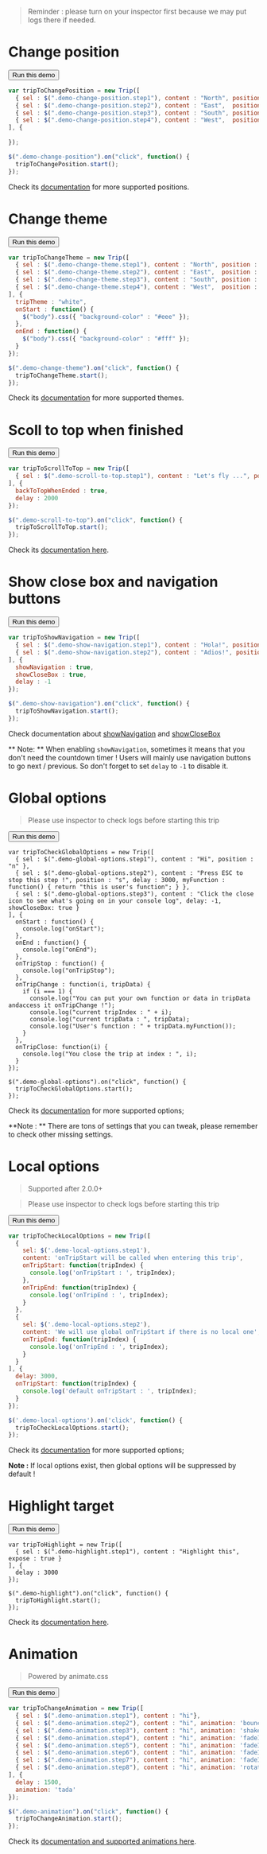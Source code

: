 > Reminder : please turn on your inspector first because we may put logs there if needed.

# Change position

<button class="demo-change-position step1 step2 step3 step4">Run this demo</button>

```javascript
var tripToChangePosition = new Trip([
  { sel : $(".demo-change-position.step1"), content : "North", position : "n" },
  { sel : $(".demo-change-position.step2"), content : "East",  position : "e" },
  { sel : $(".demo-change-position.step3"), content : "South", position : "s" },
  { sel : $(".demo-change-position.step4"), content : "West",  position : "w" }
], {
  
});

$(".demo-change-position").on("click", function() {
  tripToChangePosition.start();
});
```

Check its [documentation](../documentations/configuration.md#position) for more supported positions.

# Change theme

<button class="demo-change-theme step1 step2 step3 step4">Run this demo</button>

```javascript
var tripToChangeTheme = new Trip([
  { sel : $(".demo-change-theme.step1"), content : "North", position : "n" },
  { sel : $(".demo-change-theme.step2"), content : "East",  position : "e" },
  { sel : $(".demo-change-theme.step3"), content : "South", position : "s" },
  { sel : $(".demo-change-theme.step4"), content : "West",  position : "w" }
], {
  tripTheme : "white",
  onStart : function() {
    $("body").css({ "background-color" : "#eee" });
  },
  onEnd : function() {
    $("body").css({ "background-color" : "#fff" });
  }
});

$(".demo-change-theme").on("click", function() {
  tripToChangeTheme.start();
});
```

Check its [documentation](../documentations/configuration.md#triptheme) for more supported themes.

# Scoll to top when finished

<button class="demo-scroll-to-top step1">Run this demo</button>

```javascript
var tripToScrollToTop = new Trip([
  { sel : $(".demo-scroll-to-top.step1"), content : "Let's fly ...", position : "e" }
], {
  backToTopWhenEnded : true,
  delay : 2000
});

$(".demo-scroll-to-top").on("click", function() {
  tripToScrollToTop.start();
});
```

Check its [documentation here](../documentations/configuration.md#backtotopwhenended).

# Show close box and navigation buttons

<button class="demo-show-navigation step1 step2">Run this demo</button>

```javascript
var tripToShowNavigation = new Trip([
  { sel : $(".demo-show-navigation.step1"), content : "Hola!", position : "n" },
  { sel : $(".demo-show-navigation.step2"), content : "Adios!", position : "s" }
], {
  showNavigation : true,
  showCloseBox : true,
  delay : -1
});

$(".demo-show-navigation").on("click", function() {
  tripToShowNavigation.start();
});
```

Check documentation about [showNavigation](../documentations/configuration.md#shownavigation) and [showCloseBox](../documentations/configuration.md#showclosebox)

** Note: ** When enabling `showNavigation`, sometimes it means that you don't need the countdown timer ! Users will mainly use navigation buttons to go next / previous. So don't forget to set `delay` to `-1` to disable it.

# Global options

> Please use inspector to check logs before starting this trip

<button class="demo-global-options step1 step2 step3">Run this demo</button>

```
var tripToCheckGlobalOptions = new Trip([
  { sel : $(".demo-global-options.step1"), content : "Hi", position : "n" },
  { sel : $(".demo-global-options.step2"), content : "Press ESC to stop this step !", position : "s", delay : 3000, myFunction : function() { return "this is user's function"; } },
  { sel : $(".demo-global-options.step3"), content : "Click the close icon to see what's going on in your console log", delay: -1, showCloseBox: true }
], {
  onStart : function() {
    console.log("onStart");
  },
  onEnd : function() {
    console.log("onEnd");
  },
  onTripStop : function() {
    console.log("onTripStop");
  },
  onTripChange : function(i, tripData) {
    if (i === 1) {
      console.log("You can put your own function or data in tripData andaccess it onTripChange !");
      console.log("current tripIndex : " + i);
      console.log("current tripData : ", tripData);
      console.log("User's function : " + tripData.myFunction());
    }
  },
  onTripClose: function(i) {
    console.log("You close the trip at index : ", i);
  }
});

$(".demo-global-options").on("click", function() {
  tripToCheckGlobalOptions.start();
});
```

Check its [documentation](../documentations/configuration.md#global-options) for more supported options;

**Note : ** There are tons of settings that you can tweak, please remember to check other missing settings.

# Local options

> Supported after 2.0.0+

> Please use inspector to check logs before starting this trip

<button class="demo-local-options step1 step2">Run this demo</button>

```javascript
var tripToCheckLocalOptions = new Trip([
  { 
    sel: $('.demo-local-options.step1'),
    content: 'onTripStart will be called when entering this trip',
    onTripStart: function(tripIndex) {
      console.log('onTripStart : ', tripIndex);
    },
    onTripEnd: function(tripIndex) {
      console.log('onTripEnd : ', tripIndex);
    }
  },
  {
    sel: $('.demo-local-options.step2'),
    content: 'We will use global onTripStart if there is no local one',
    onTripEnd: function(tripIndex) {
      console.log('onTripEnd : ', tripIndex);
    }
  }
], {
  delay: 3000,
  onTripStart: function(tripIndex) {
    console.log('default onTripStart : ', tripIndex);
  }
});

$('.demo-local-options').on('click', function() {
  tripToCheckLocalOptions.start();
});
```

Check its [documentation](../documentations/configuration.md#local-options) for more supported options;

**Note :** If local options exist, then global options will be suppressed by default !

# Highlight target

<button class="demo-highlight step1">Run this demo</button>

```
var tripToHighlight = new Trip([
  { sel : $(".demo-highlight.step1"), content : "Highlight this", expose : true }
], {
  delay : 3000
});

$(".demo-highlight").on("click", function() {
  tripToHighlight.start();
});
```

Check its [documentation here](../documentations/configuration.md#expose).

# Animation

> Powered by animate.css

<button class="demo-animation step1 step2 step3 step4 step5 step6 step7 step8">Run this demo</button>

```javascript
var tripToChangeAnimation = new Trip([
  { sel : $(".demo-animation.step1"), content : "hi"},
  { sel : $(".demo-animation.step2"), content : "hi", animation: 'bounce'},
  { sel : $(".demo-animation.step3"), content : "hi", animation: 'shake'},
  { sel : $(".demo-animation.step4"), content : "hi", animation: 'fadeIn'},
  { sel : $(".demo-animation.step5"), content : "hi", animation: 'fadeInUp'},
  { sel : $(".demo-animation.step6"), content : "hi", animation: 'fadeInDown'},
  { sel : $(".demo-animation.step7"), content : "hi", animation: 'fadeInLeft'},
  { sel : $(".demo-animation.step8"), content : "hi", animation: 'rotateInUpRight'}
], {
  delay : 1500,
  animation: 'tada'
});

$(".demo-animation").on("click", function() {
  tripToChangeAnimation.start();
});
```

Check its [documentation and supported animations here](../documentations/configuration.md#animation).
